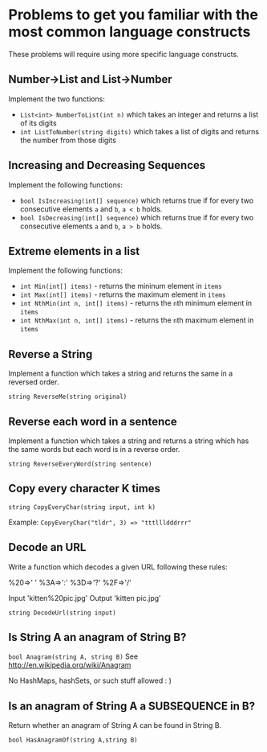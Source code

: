 # Problems to get you familiar with the most common language constructs

These problems will require using more specific language constructs.

## Number->List and List->Number

Implement the two functions:

* `List<int> NumberToList(int n)` which takes an integer and returns a list
of its digits
* `int ListToNumber(string digits)` which takes a list of digits and returns
the number from those digits

## Increasing and Decreasing Sequences

Implement the following functions:

* `bool IsIncreasing(int[] sequence)` which returns true if for every two
consecutive elements `a` and `b`, `a < b` holds.
* `bool IsDecreasing(int[] sequence)` which returns true if for every two
consecutive elements `a` and `b`, `a > b` holds.

## Extreme elements in a list

Implement the following functions:

* `int Min(int[] items)` - returns the mininum element in `items`
* `int Max(int[] items)` - returns the maximum element in `items`
* `int NthMin(int n, int[] items)` - returns the `n`th minimum element in
`items`
* `int NthMax(int n, int[] items)` - returns the `n`th maximum element in
`items`

## Reverse a String

Implement a function which takes a string and returns the same in
a reversed order.

`string ReverseMe(string original)`

## Reverse each word in a sentence

Implement a function which takes a string and returns a string
which has the same words but each word is in a reverse order.

`string ReverseEveryWord(string sentence)`

## Copy every character K times

`string CopyEveryChar(string input, int k)`

Example: `CopyEveryChar("tldr", 3) => "tttllldddrrr"`

## Decode an URL

Write a function which decodes a given URL following these rules:

%20=>' '
%3A=>':'
%3D=>'?'
%2F=>'/'

Input 'kitten%20pic.jpg'
Output 'kitten pic.jpg'

`string DecodeUrl(string input)`

## Is String A an anagram of String B?
`bool Anagram(string A, string B)`
See http://en.wikipedia.org/wiki/Anagram

No HashMaps, hashSets, or such stuff allowed : )

## Is an anagram of String A a SUBSEQUENCE in B?

Return whether an anagram of String A can be found in String B.

`bool HasAnagramOf(string A,string B)`